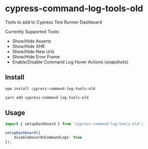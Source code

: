 # cypress-command-log-tools-old

Tools to add to Cypress Test Runner Dashboard

Currently Supported Tools:

- Show/Hide Asserts
- Show/Hide XHR
- Show/Hide New Urls
- Show/Hide Error Frame
- Enable/Disable Command Log Hover Actions (snapshots)


## Install

```bash
npm install cypress-command-log-tools-old
```

```bash
yarn add cypress-command-log-tools-old
```

## Usage

```ts
import { setupDashboard } from 'cypress-command-log-tools-old';

setupDashboard({
	disableHoverOnCommandLogs: true
});

```
